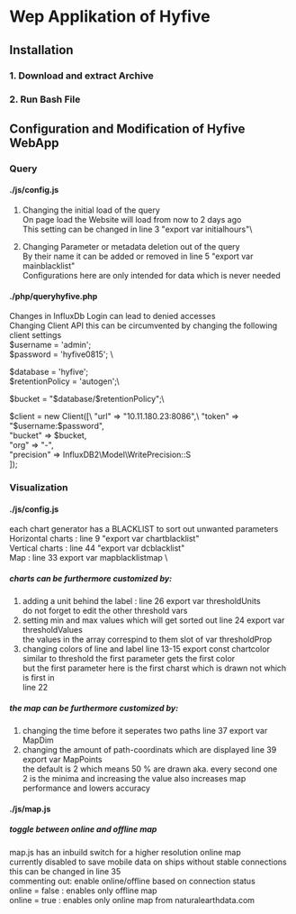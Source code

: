 # Wep Applikation of Hyfive

## Installation

### 1. Download and extract Archive
### 2. Run Bash File



## Configuration and Modification of Hyfive WebApp

### Query 

#### ./js/config.js
1. Changing the initial load of the query \
On page load the Website will load from now to 2 days ago \
This setting can be changed in line 3 "export var  initialhours"\

2. Changing Parameter or metadata deletion out of the query \
By their name it can be added or removed in line 5 "export var mainblacklist" \
Configurations here are only intended for data which is never needed 

#### ./php/queryhyfive.php
Changes in InfluxDb Login can lead to denied accesses \
Changing Client API this can be circumvented by changing the following client settings\
$username = 'admin'; \
$password = 'hyfive0815'; \

$database = 'hyfive'; \
$retentionPolicy = 'autogen';\

$bucket = "$database/$retentionPolicy";\

$client = new Client([\
    "url" => "10.11.180.23:8086",\
    "token" => "$username:$password",\
    "bucket" => $bucket,\
    "org" => "-",\
    "precision" => InfluxDB2\Model\WritePrecision::S\
]);

### Visualization

#### ./js/config.js

each chart generator has a BLACKLIST to sort out unwanted parameters \
Horizontal charts : line 9 "export var chartblacklist"\
Vertical charts : line 44 "export var dcblacklist" \
Map : line 33 export var mapblacklistmap \

##### charts can be furthermore customized by:
1. adding a unit behind the label : 
line 26 export var thresholdUnits \
do not forget to edit the other threshold vars
2. setting min and max values which will get sorted out 
line 24 export var thresholdValues \
the values in the array correspind to them slot of var thresholdProp 
3. changing colors of line and label 
line 13-15 export const chartcolor \
similar to threshold the first parameter gets the first color \
but the first parameter here is the first charst which is drawn not which is first in \
line 22 

##### the map can be furthermore customized by: 
1.  changing the time before it seperates two paths 
line 37 export var MapDim 
2. changing the amount of path-coordinats which are displayed 
line 39 export var MapPoints \
the default is 2 which means 50 % are drawn aka. every second one \
2 is the minima and increasing the value also increases map performance and lowers accuracy 

#### ./js/map.js

##### toggle between online and offline map 
map.js has an inbuild switch for a higher resolution online map \
currently disabled to save mobile data on ships without stable connections \
this can be changed in line 35 \
commenting out: enable online/offline based on connection status \
online = false : enables only offline map \
online = true : enables only online map from naturalearthdata.com 



 

